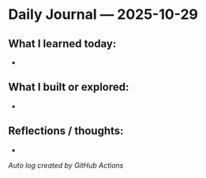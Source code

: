 # Daily Journal — 2025-10-29

## What I learned today:
- 

## What I built or explored:
- 

## Reflections / thoughts:
- 

_Auto log created by GitHub Actions_
